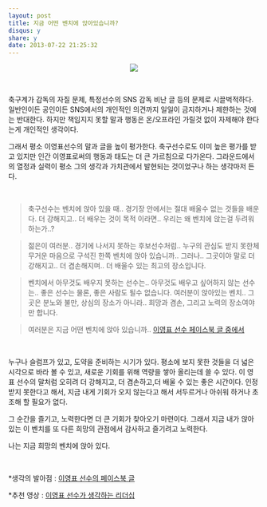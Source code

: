 ```yaml
---
layout: post
title: 지금 어떤 벤치에 앉아있습니까?
disqus: y
share: y
date: 2013-07-22 21:25:32
---
```


<p align=center>
<img src=http://beatshon.github.io/images/yongpyolee.jpg>
</p>
<br>

축구계가 감독의 자질 문제, 특정선수의 SNS 감독 비난 글 등의 문제로 시끌벅적하다. 일반인이든 공인이든 SNS에서의 개인적인 의견까지 일일이 금지하거나 제한하는 것에는 반대한다. 하지만 책임지지 못할 말과 행동은 온/오프라인 가릴것 없이 자제해야 한다는게 개인적인 생각이다.    

그래서 평소 이영표선수의 말과 글을 높이 평가한다. 축구선수로도 이미 높은 평가를 받고 있지만 인간 이영표로써의 행동과 태도는 더 큰 가르침으로 다가온다. 그라운드에서의 열정과 실력이 평소 그의 생각과 가치관에서 발현되는 것이었구나 하는 생각마저 든다.

<br>

>축구선수는 벤치에 앉아 있을 때.. 경기장 안에서는 절대 배울수 없는 것들을 배운다. 더 강해지고.. 더 배우는 것이 목적 이라면.. 우리는 왜 벤치에 앉는걸 두려워 하는가..?
><br>

>젊은이 여러분.. 경기에 나서지 못하는 후보선수처럼.. 누구의 관심도 받지 못한체 무거운 마음으로 구석진 한쪽 벤치에 앉아 있습니까.. 그러나.. 그곳이야 말로 더 강해지고.. 더 겸손해지며.. 더 배울수 있는 최고의 장소입니다.
><br>

>벤치에서 아무것도 배우지 못하는 선수는.. 아무것도 배우고 싶어하지 않는 선수는.. 좋은 선수는 물론, 좋은 사람도 될수 없습니다. 여러분이 앉아있는 벤치.. 그곳은 분노와 불만, 상심의 장소가 아니라.. 희망과 겸손, 그리고 노력의 장소여야만 합니다. 
><br>

>여러분은 지금 어떤 벤치에 앉아 있습니까..   [이영표 선수 페이스북 글 중에서](http://on.fb.me/1aBjYWi)

<br>

누구나 슬럼프가 있고, 도약을 준비하는 시기가 있다. 평소에 보지 못한 것들을 더 넓은 시각으로 바라 볼 수 있고, 새로운 기회를 위해 역량을 쌓아 올리는데 쓸 수 있다. 이 영표 선수의 말처럼 오히려 더 강해지고, 더 겸손하고,더 배울 수 있는 좋은 시간이다. 인정받지 못한다고 해서, 지금 내게 기회가 오지 않는다고 해서 서두르거나 아쉬워 하거나 초조해 할 필요가 없다.  

그 순간을 즐기고, 노력한다면 더 큰 기회가 찾아오기 마련이다. 그래서 지금  내가 앉아 있는 이 벤치를 또 다른 희망의 관점에서 감사하고 즐기려고 노력한다.  

나는 지금 희망의 벤치에 앉아 있다. 

<br>

*생각의 발아점 : [이영표 선수의 페이스북 글](http://on.fb.me/1aBjYWi)

*추천 영상 : [이영표 선수가 생각하는 리더십](http://www.youtube.com/watch?v=HxzYZbQjeVE)

<br>




